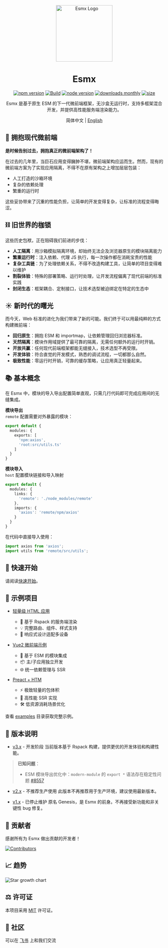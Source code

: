 <div align="center">
  <img src="https://www.esmnext.com/logo.svg?t=2025" width="180" alt="Esmx Logo" />
  <h1>Esmx</h1>
  
  <div>
    <a href="https://www.npmjs.com/package/@esmx/core"><img src="https://img.shields.io/npm/v/@esmx/core.svg" alt="npm version" /></a>
    <a href="https://github.com/esmnext/esmx/actions/workflows/build.yml"><img src="https://github.com/esmnext/esmx/actions/workflows/build.yml/badge.svg" alt="Build" /></a>
    <a href="https://nodejs.org/"><img src="https://img.shields.io/node/v/@esmx/core.svg" alt="node version" /></a>
    <a href="https://www.npmjs.com/package/@esmx/core"><img src="https://img.shields.io/npm/dm/@esmx/core.svg" alt="downloads monthly" /></a>
    <a href="https://bundlephobia.com/package/@esmx/core"><img src="https://img.shields.io/bundlephobia/minzip/@esmx/core" alt="size" /></a>
  </div>
  
  <p>Esmx 是基于原生 ESM 的下一代微前端框架，无沙盒无运行时，支持多框架混合开发，并提供高性能服务端渲染能力。</p>
  
  <p>
    简体中文 | <a href="./README.en.md">English</a>
  </p>
</div>



## 💫 拥抱现代微前端

**是时候告别过去，拥抱真正的微前端架构了！**

在过去的几年里，当巨石应用变得臃肿不堪，微前端架构应运而生。然而，现有的微前端方案为了实现应用隔离，不得不在原有架构之上增加层层包装：

- 人工打造的沙箱环境
- 复杂的依赖处理
- 繁重的运行时

这些妥协带来了沉重的性能负担，让简单的开发变得复杂，让标准的流程变得晦涩。

## ⛓️ 旧世界的枷锁

这些历史包袱，正在阻碍我们前进的步伐：

- **人工隔离**：用沙箱模拟隔离环境，却始终无法企及浏览器原生的模块隔离能力
- **繁重运行时**：注入依赖、代理 JS 执行，每一次操作都在消耗宝贵的性能
- **复杂工具链**：为了处理依赖关系，不得不改造构建工具，让简单的项目变得难以维护
- **割裂体验**：特殊的部署策略、运行时处理，让开发流程偏离了现代前端的标准实践
- **封闭生态**：框架耦合、定制接口，让技术选型被迫绑定在特定的生态中

## ☀️ 新时代的曙光

而今天，Web 标准的进化为我们带来了新的可能。我们终于可以用最纯粹的方式构建微前端：

- **回归原生**：拥抱 ESM 和 importmap，让依赖管理回归浏览器标准。
- **天然隔离**：模块作用域提供了最可靠的隔离，无需任何额外的运行时开销。
- **开放共赢**：任何现代前端框架都能无缝接入，技术选型不再受限。
- **开发体验**：符合直觉的开发模式，熟悉的调试流程，一切都那么自然。
- **极致性能**：零运行时开销，可靠的缓存策略，让应用真正轻量起来。

## 📚 基本概念

在 Esmx 中，模块的导入导出配置简单直观，只需几行代码即可完成应用间的无缝集成。

**模块导出**    
`remote` 配置需要对外暴露的模块：

```ts
export default {
  modules: {
    exports: [
      'npm:axios',
      'root:src/utils.ts'
    ]
  }
}
```

**模块导入**    
`host` 配置模块链接和导入映射

```ts
export default {
  modules: {
    links: {
      'remote': './node_modules/remote'
    },
    imports: {
      'axios': 'remote/npm/axios'
    }
  }
}
```

在代码中直接导入使用：

```ts
import axios from 'axios';
import utils from 'remote/src/utils';
```

## 🚀 快速开始
请阅读[快速开始](https://www.esmnext.com/guide/start/getting-started.html)。

## 🔧 示例项目

- [轻量级 HTML 应用](https://www.esmnext.com/ssr-html/)
  - 🚀 基于 Rspack 的服务端渲染
  - 💡 完整路由、组件、样式支持
  - 📱 响应式设计适配多设备

- [Vue2 微前端示例](https://www.esmnext.com/ssr-vue2-host/)
  - 🔗 基于 ESM 的模块集成
  - 📦 主/子应用独立开发
  - 🌐 统一依赖管理与 SSR

- [Preact + HTM](https://www.esmnext.com/ssr-preact-htm/)
  - ⚡️ 极致轻量的包体积
  - 🎯 高性能 SSR 实现
  - 🛠 低资源消耗场景优化

查看 [examples](https://github.com/esmnext/esmx/tree/master/examples) 目录获取完整示例。

## 📜 版本说明

- [v3.x](https://www.esmnext.com) - 开发阶段
当前版本基于 Rspack 构建，提供更优的开发体验和构建性能。

> **已知问题**：
> - ESM 模块导出优化中：`modern-module` 的 `export *` 语法存在稳定性问题 [#8557](https://github.com/web-infra-dev/rspack/issues/8557)

- [v2.x](https://github.com/esmnext/esmx/blob/v2/docs/zh-CN/README.md) - 不推荐生产使用
此版本不再推荐用于生产环境，建议使用最新版本。

- [v1.x](https://fmfe.github.io/genesis-docs/guide/) - 已停止维护
原名 Genesis，是 Esmx 的前身。不再接受新功能和非关键性 bug 修复。


## 👥 贡献者

感谢所有为 Esmx 做出贡献的开发者！

[![Contributors](https://contrib.rocks/image?repo=esmnext/esmx)](https://github.com/esmnext/esmx/graphs/contributors)

## 📈 趋势
![Star growth chart](https://starchart.cc/esmnext/esmx.svg)

## ⚖️ 许可证

本项目采用 [MIT](./LICENSE) 许可证。

## 💬 社区

可以在 [飞书](https://applink.feishu.cn/client/chat/chatter/add_by_link?link_token=3c3vca77-bfc0-4ef5-b62b-9c5c9c92f1b4) 上和我们交流
